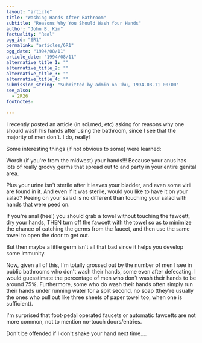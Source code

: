 ```yaml
---
layout: "article"
title: "Washing Hands After Bathroom"
subtitle: "Reasons Why You Should Wash Your Hands"
author: "John B. Kim"
factuality: "Real"
pgg_id: "6R1"
permalink: "articles/6R1"
pgg_date: "1994/08/11"
article_date: "1994/08/11"
alternative_title_1: ""
alternative_title_2: ""
alternative_title_3: ""
alternative_title_4: ""
submission_string: "Submitted by admin on Thu, 1994-08-11 00:00"
see_also:
  - 2R26
footnotes: 

---
```

<div>
<p>I recently posted an article (in sci.med, etc) asking for reasons why one should wash his hands after using the bathroom, since I see that the majority of men don't. I do, really!</p>
<p>Some interesting things (if not obvious to some) were learned:</p>
<p>Worsh (if you're from the midwest) your hands!!! Because your anus has lots of really groovy germs that spread out to and party in your entire genital area.</p>
<p>Plus your urine isn't sterile after it leaves your bladder, and even some virii are found in it. And even if it was sterile, would you like to have it on your salad? Peeing on your salad is no different than touching your salad with hands that were peed on.</p>
<p>If you're anal (hee!) you should grab a towel without touching the fawcett, dry your hands, THEN turn off the fawcett with the towel so as to minimize the chance of catching the germs from the faucet, and then use the same towel to open the door to get out.</p>
<p>But then maybe a little germ isn't all that bad since it helps you develop some immunity.</p>
<p>Now, given all of this, I'm totally grossed out by the number of men I see in public bathrooms who don't wash their hands, some even after defecating. I would guesstimate the percentage of men who don't wash their hands to be around 75%. Furthermore, some who do wash their hands often simply run their hands under running water for a split second, no soap (they're usually the ones who pull out like three sheets of paper towel too, when one is sufficient).</p>
<p>I'm surprised that foot-pedal operated faucets or automatic fawcetts are not more common, not to mention no-touch doors/entries.</p>
<p>Don't be offended if I don't shake your hand next time....</p>
</div>

